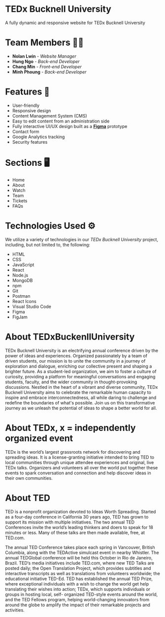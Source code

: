 # TEDx Bucknell University 

A fully dynamic and responsive website for TEDx Bucknell University

# Team Members :man_technologist:

- **Nolan Lwin** - *Website Manager*
- **Hung Ngo** - *Back-end Developer*
- **Chang Min** - *Front-end Developer*
- **Minh Phoung** - *Back-end Developer*

# Features :rocket:

- User-friendly
- Responsive design
- Content Management System (CMS)
- Easy to edit content from an administration side
- Fully interactive UI/UX design built as a [**Figma**](https://www.figma.com/file/VBhfWTjanN0XcKDvzpP2ZS/TEDxBucknellUniversity?type=design&node-id=0%3A1&mode=design&t=AZk9ovtcdixxdPp8-1) prototype
- Contact form
- Google Analytics tracking
- Security features

# Sections :desktop_computer:

- Home
- About
- Watch
- Team
- Tickets
- FAQs

# Technologies Used :gear:

We utilize a variety of technologies in our *TEDx Bucknell University* project, including, but not limited to, the following:

- HTML
- CSS
- JavaScript
- React
- Node.js
- MongoDB
- npm
- Git
- Postman
- React Icons
- Visual Studio Code
- Figma
- FigJam

# About TEDxBuckenllUniversity

TEDx Bucknell University is an electrifying annual conference driven by the power of ideas and experiences. Organized passionately by a team of driven students, our mission is to unite the community in a journey of exploration and dialogue, enriching our collective present and shaping a brighter future. As a student-led organization, we aim to foster a culture of curiosity, providing a platform for meaningful conversations and engaging students, faculty, and the wider community in thought-provoking discussions. Nestled in the heart of a vibrant and diverse community, TEDx Bucknell University aims to celebrate the remarkable human capacity to inspire and embrace interconnectedness, all while daring to challenge and redefine the boundaries of what's possible. Join us on this transformative journey as we unleash the potential of ideas to shape a better world for all.

# About TEDx, x = independently organized event

TEDx is the world’s largest grassroots network for discovering and spreading ideas. It is a license-granting initiative intended to bring TED to local communities through unique attendee experiences and original, live TEDx talks. Organizers and volunteers all over the world put together these events to spark conversation and connection and help discover ideas in their own communities.

# About TED

TED is a nonprofit organization devoted to Ideas Worth Spreading. Started as a four-day conference in California 30 years ago, TED has grown to support its mission with multiple initiatives. The two annual TED Conferences invite the world’s leading thinkers and doers to speak for 18 minutes or less. Many of these talks are then made available, free, at TED.com.

The annual TED Conference takes place each spring in Vancouver, British Columbia, along with the TEDActive simulcast event in nearby Whistler. The annual TEDGlobal conference will be held this October in Rio de Janeiro, Brazil. TED‘s media initiatives include TED.com, where new TED Talks are posted daily; the Open Translation Project, which provides subtitles and interactive transcripts as well as translations from volunteers worldwide; the educational initiative TED-Ed. TED has established the annual TED Prize, where exceptional individuals with a wish to change the world get help translating their wishes into action; TEDx, which supports individuals or groups in hosting local, self- organized TED-style events around the world, and the TED Fellows program, helping world-changing innovators from around the globe to amplify the impact of their remarkable projects and activities.
